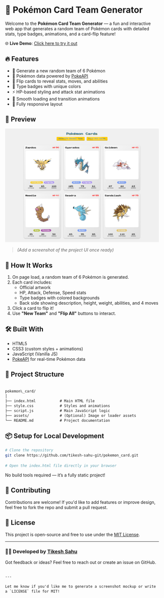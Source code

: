 # 🎴 Pokémon Card Team Generator

Welcome to the **Pokémon Card Team Generator** — a fun and interactive web app that generates a random team of Pokémon cards with detailed stats, type badges, animations, and a card-flip feature!

🌐 **Live Demo**: [Click here to try it out](https://tikesh-sahu-git.github.io/pokemon_card/)

## 🔥 Features

- 🔁 Generate a new random team of 6 Pokémon
- 🧠 Pokémon data powered by [PokeAPI](https://pokeapi.co/)
- 🎴 Flip cards to reveal stats, moves, and abilities
- 🌈 Type badges with unique colors
- ⚡ HP-based styling and attack stat animations
- 🎨 Smooth loading and transition animations
- 📱 Fully responsive layout

## 📸 Preview

![App Screenshot](pokemon_card.png)  
> *(Add a screenshot of the project UI once ready)*

## 🚀 How It Works

1. On page load, a random team of 6 Pokémon is generated.
2. Each card includes:
   - Official artwork
   - HP, Attack, Defense, Speed stats
   - Type badges with colored backgrounds
   - Back side showing description, height, weight, abilities, and 4 moves
3. Click a card to flip it!
4. Use **"New Team"** and **"Flip All"** buttons to interact.

## 🛠️ Built With

- HTML5
- CSS3 (custom styles + animations)
- JavaScript (Vanilla JS)
- [PokeAPI](https://pokeapi.co/) for real-time Pokémon data

## 📁 Project Structure

```

pokemon\_card/
│
├── index.html           # Main HTML file
├── style.css            # Styles and animations
├── script.js            # Main JavaScript logic
├── assets/              # (Optional) Image or loader assets
└── README.md            # Project documentation

````

## 📦 Setup for Local Development

```bash
# Clone the repository
git clone https://github.com/tikesh-sahu-git/pokemon_card.git

# Open the index.html file directly in your browser
````

No build tools required — it’s a fully static project!

## 🤝 Contributing

Contributions are welcome! If you'd like to add features or improve design, feel free to fork the repo and submit a pull request.

## 📄 License

This project is open-source and free to use under the [MIT License](LICENSE).

---

### 👨‍💻 Developed by [Tikesh Sahu](https://github.com/tikesh-sahu-git)

Got feedback or ideas? Feel free to reach out or create an issue on GitHub.

```

---

Let me know if you'd like me to generate a screenshot mockup or write a `LICENSE` file for MIT!
```
